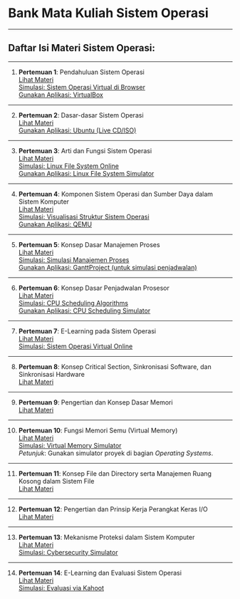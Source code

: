 # Bank Mata Kuliah Sistem Operasi

---

## Daftar Isi Materi Sistem Operasi:

---

1. **Pertemuan 1**: Pendahuluan Sistem Operasi  
   [Lihat Materi](material.html?pertemuan=1&materi=Pertemuan_1.md)  
   [Simulasi: Sistem Operasi Virtual di Browser](https://copy.sh/v86/)  
   [Gunakan Aplikasi: VirtualBox](https://www.virtualbox.org/)

---

2. **Pertemuan 2**: Dasar-dasar Sistem Operasi  
   [Lihat Materi](material.html?pertemuan=2&materi=Pertemuan_2.md)  
   [Gunakan Aplikasi: Ubuntu (Live CD/ISO)](https://ubuntu.com/download/desktop)

---

3. **Pertemuan 3**: Arti dan Fungsi Sistem Operasi  
   [Lihat Materi](material.html?pertemuan=3&materi=Pertemuan_3.md)  
   [Simulasi: Linux File System Online](https://bellard.org/jslinux/)  
   [Gunakan Aplikasi: Linux File System Simulator](https://bellard.org/jslinux/)

---

4. **Pertemuan 4**: Komponen Sistem Operasi dan Sumber Daya dalam Sistem Komputer  
   [Lihat Materi](material.html?pertemuan=4&materi=Pertemuan_4.md)  
   [Simulasi: Visualisasi Struktur Sistem Operasi](https://www.cs.uic.edu/~jbell/CourseNotes/OperatingSystems/)  
   [Gunakan Aplikasi: QEMU](https://www.qemu.org/)

---

5. **Pertemuan 5**: Konsep Dasar Manajemen Proses  
   [Lihat Materi](material.html?pertemuan=5&materi=Pertemuan_5.md)  
   [Simulasi: Simulasi Manajemen Proses](https://www.cs.uic.edu/~jbell/CourseNotes/OperatingSystems/4_ProcessManagement.html)  
   [Gunakan Aplikasi: GanttProject (untuk simulasi penjadwalan)](https://www.ganttproject.biz/)

---

6. **Pertemuan 6**: Konsep Dasar Penjadwalan Prosesor  
   [Lihat Materi](material.html?pertemuan=6&materi=Pertemuan_6.md)  
   [Simulasi: CPU Scheduling Algorithms](https://os-sim.github.io/)  
   [Gunakan Aplikasi: CPU Scheduling Simulator](https://www.dcode.fr/cpu-scheduling)

---

7. **Pertemuan 7**: E-Learning pada Sistem Operasi  
   [Lihat Materi](material.html?pertemuan=7&materi=Pertemuan_7.md)  
   [Simulasi: Sistem Operasi Virtual Online](https://copy.sh/v86/)

---

8. **Pertemuan 8**: Konsep Critical Section, Sinkronisasi Software, dan Sinkronisasi Hardware  
   [Lihat Materi](material.html?pertemuan=8&materi=Pertemuan_8.md)

---

9. **Pertemuan 9**: Pengertian dan Konsep Dasar Memori  
    [Lihat Materi](material.html?pertemuan=9&materi=Pertemuan_9.md)

---

10. **Pertemuan 10**: Fungsi Memori Semu (Virtual Memory)  
    [Lihat Materi](material.html?pertemuan=10&materi=Pertemuan_10.md)  
    [Simulasi: Virtual Memory Simulator](https://www.nand2tetris.org/software.php)  
    *Petunjuk*: Gunakan simulator proyek di bagian *Operating Systems*.

---

11. **Pertemuan 11**: Konsep File dan Directory serta Manajemen Ruang Kosong dalam Sistem File  
    [Lihat Materi](material.html?pertemuan=11&materi=Pertemuan_11.md)

---

12. **Pertemuan 12**: Pengertian dan Prinsip Kerja Perangkat Keras I/O  
    [Lihat Materi](material.html?pertemuan=12&materi=Pertemuan_12.md)

---

13. **Pertemuan 13**: Mekanisme Proteksi dalam Sistem Komputer  
    [Lihat Materi](material.html?pertemuan=13&materi=Pertemuan_13.md)  
    [Simulasi: Cybersecurity Simulator](https://tryhackme.com/)

---

14. **Pertemuan 14**: E-Learning dan Evaluasi Sistem Operasi  
    [Lihat Materi](material.html?pertemuan=14&materi=Pertemuan_14.md)  
    [Simulasi: Evaluasi via Kahoot](https://kahoot.com/)